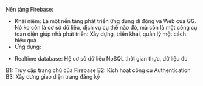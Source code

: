 Nền tàng Firebase:
- Khái niệm: Là một nền tảng phát triển ứng dụng di động và Web của GG. Nó ko còn là cơ sở dữ liệu, dịch vụ cụ thể nào đó, mà còn là một công cụ toàn diện giúp nhà phát triển: Xây dựng, triển khai, quản lý một cách hiệu quả
- Ứng dụng: 
+ Realtime database: Hệ cơ sở dữ liệu NoSQL thời gian thực, dữ liệu đc 



B1: Truy cập trang chủ của Firebase
B2: Kích hoạt công cụ Authentication
B3: Xây dưng giao diện trang đăng ký 